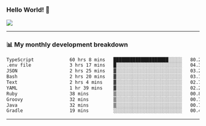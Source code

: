 ### Hello World! 👋

<a>
  <img align="center" src="https://github-readme-stats.vercel.app/api?username=megatunger&count_private=true&include_all_commits=true&bg_color=30,56CCF2,2F80ED&title_color=fff&text_color=fff" />
</a>

------
### 📊 My monthly development breakdown

<!--START_SECTION:waka-->

```txt
TypeScript             60 hrs 8 mins   ████████████████████░░░░░   80.20 %
.env file              3 hrs 17 mins   █░░░░░░░░░░░░░░░░░░░░░░░░   04.39 %
JSON                   2 hrs 25 mins   ▓░░░░░░░░░░░░░░░░░░░░░░░░   03.23 %
Bash                   2 hrs 20 mins   ▓░░░░░░░░░░░░░░░░░░░░░░░░   03.12 %
Text                   2 hrs 4 mins    ▓░░░░░░░░░░░░░░░░░░░░░░░░   02.76 %
YAML                   1 hr 39 mins    ▓░░░░░░░░░░░░░░░░░░░░░░░░   02.21 %
Ruby                   38 mins         ▒░░░░░░░░░░░░░░░░░░░░░░░░   00.85 %
Groovy                 32 mins         ▒░░░░░░░░░░░░░░░░░░░░░░░░   00.73 %
Java                   32 mins         ▒░░░░░░░░░░░░░░░░░░░░░░░░   00.72 %
Gradle                 19 mins         ░░░░░░░░░░░░░░░░░░░░░░░░░   00.42 %
```

<!--END_SECTION:waka-->

------
